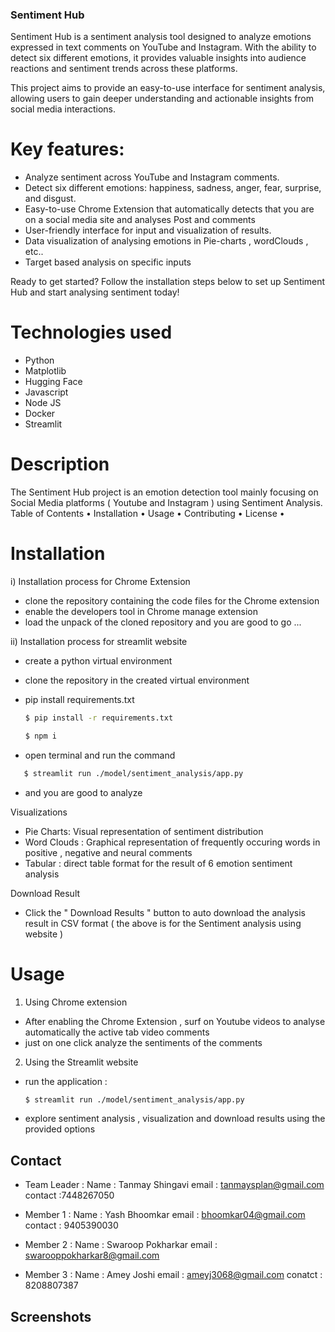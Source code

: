 ### Sentiment Hub

Sentiment Hub is a sentiment analysis tool designed to analyze emotions expressed in text comments on YouTube and Instagram. With the ability to detect six different emotions, it provides valuable insights into audience reactions and sentiment trends across these platforms.

This project aims to provide an easy-to-use interface for sentiment analysis, allowing users to gain deeper understanding and actionable insights from social media interactions.

# Key features:
- Analyze sentiment across YouTube and Instagram comments.
- Detect six different emotions: happiness, sadness, anger, fear, surprise, and disgust.
- Easy-to-use Chrome  Extension that automatically detects that you are on a social media site and analyses Post and comments 
- User-friendly interface for input and visualization of results.
- Data visualization of analysing emotions in Pie-charts , wordClouds , etc..
- Target based analysis on specific inputs

Ready to get started? Follow the installation steps below to set up Sentiment Hub and start analysing sentiment today!

# Technologies used 
- Python
- Matplotlib
- Hugging Face
- Javascript
- Node JS
- Docker 
- Streamlit


# Description
The Sentiment Hub project is an emotion detection tool mainly focusing on Social Media platforms ( Youtube and Instagram ) using Sentiment Analysis.
Table of Contents
	•	Installation
	•	Usage
	•	Contributing
	•	License
	•	
# Installation
i) Installation process for Chrome Extension
- clone the repository containing the code files for the Chrome extension 
- enable the developers tool in Chrome manage extension
- load the unpack of the cloned repository and you are good to go ...

ii) Installation process for streamlit website 
- create a python virtual environment 
- clone the repository in the created virtual environment 
- pip install requirements.txt
   ```bash
   $ pip install -r requirements.txt
   ```
   
   ```bash
   $ npm i
   ```
- open terminal and run the command
```bash
   $ streamlit run ./model/sentiment_analysis/app.py
   ```
- and you are good to analyze 

Visualizations

- Pie Charts: Visual representation of sentiment distribution
- Word Clouds : Graphical representation of frequently occuring words in positive , negative and neural comments 
- Tabular : direct table format for the result of 6 emotion sentiment analysis


Download Result 

- Click the " Download Results " button to auto download the analysis result in CSV format 
( the above is for the Sentiment analysis using website ) 



# Usage
1) Using Chrome extension
- After enabling the Chrome Extension , surf on Youtube videos to analyse automatically the active tab video comments
- just on one click analyze the sentiments of the comments 

2) Using the Streamlit website 
- run the application :
   ```bash
   $ streamlit run ./model/sentiment_analysis/app.py
   ```
- explore sentiment analysis , visualization and download results using the provided options


## Contact

- Team Leader : Name : Tanmay Shingavi 
                  email : tanmaysplan@gmail.com
                  contact :7448267050

- Member 1 : Name : Yash Bhoomkar 
             email : bhoomkar04@gmail.com
             contact : 9405390030

- Member 2 : Name : Swaroop Pokharkar 
             email : swarooppokharkar8@gmail.com

- Member 3 : Name : Amey Joshi 
             email : ameyj3068@gmail.com
             conatct : 8208807387

## Screenshots

      


